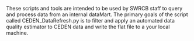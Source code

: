 These scripts and tools are intended to be used by SWRCB staff to query and process data from an internal dataMart. The primary goals of the script called CEDEN_DataRefresh.py is to filter and apply an automated data quality estimator to CEDEN data and write the flat file to a your local machine.


